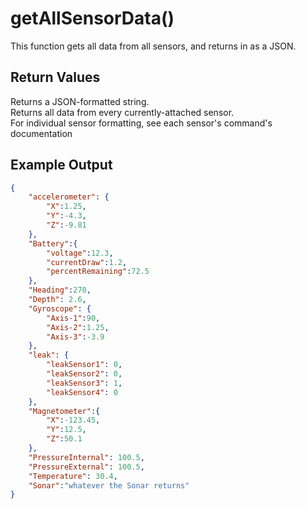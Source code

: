 # getAllSensorData()

This function gets all data from all sensors, and returns in as a JSON.

## Return Values

Returns a JSON-formatted string.  
Returns all data from every currently-attached sensor.  
For individual sensor formatting, see each sensor's command's documentation

## Example Output

```json
{
    "accelerometer": {
        "X":1.25,
        "Y":-4.3,
        "Z":-9.81
    },
    "Battery":{
        "voltage":12.3,
        "currentDraw":1.2,
        "percentRemaining":72.5
    },
    "Heading":270,
    "Depth": 2.6,
    "Gyroscope": {
        "Axis-1":90,
        "Axis-2":1.25,
        "Axis-3":-3.9
    },
    "leak": {
        "leakSensor1": 0,
        "leakSensor2": 0,
        "leakSensor3": 1,
        "leakSensor4": 0
    },
    "Magnetometer":{
        "X":-123.45,
        "Y":12.5,
        "Z":50.1
    },
    "PressureInternal": 100.5,
    "PressureExternal": 100.5,
    "Temperature": 30.4,
    "Sonar":"whatever the Sonar returns"
}
```
